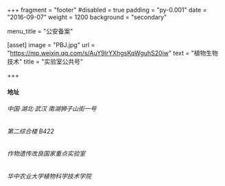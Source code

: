 +++
fragment = "footer"
#disabled = true
padding = "py-0.001"
date = "2016-09-07"
weight = 1200
background = "secondary"

menu_title = "公安备案"

[asset]
  image = "PBJ.jpg"
  url = "https://mp.weixin.qq.com/s/AuY9IrYXhgsKqWguhS20iw"
  text = "植物生物技术"
  title = "实验室公共号"

+++

#### 地址

###### 中国·湖北·武汉 南湖狮子山街一号
###### 第二综合楼 B422
###### 作物遗传改良国家重点实验室
###### 华中农业大学植物科学技术学院